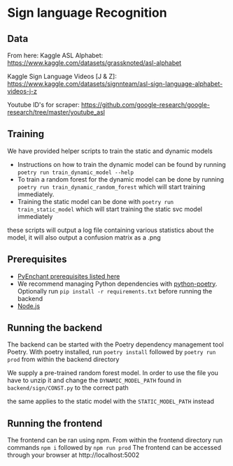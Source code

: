 # Sign language Recognition

## Data

From here:
Kaggle ASL Alphabet: https://www.kaggle.com/datasets/grassknoted/asl-alphabet

Kaggle Sign Language Videos \[J & Z\]: https://www.kaggle.com/datasets/signnteam/asl-sign-language-alphabet-videos-j-z

Youtube ID's for scraper: https://github.com/google-research/google-research/tree/master/youtube_asl

## Training
We have provided helper scripts to train the static and dynamic models
- Instructions on how to train the dynamic model can be found by  running `poetry run train_dynamic_model --help`
- To train a random forest for the dynamic model can be done by running `poetry run train_dynamic_random_forest` which will start training immediately.
- Training the static model can be done with `poetry run train_static_model` which will start training the static svc model immediately

these scripts will output a log file containing various statistics about the model, it will also output a confusion matrix as a .png

## Prerequisites

- [PyEnchant prerequisites listed here](https://pyenchant.github.io/pyenchant/install.html)
- We recommend managing Python dependencies with [python-poetry](https://python-poetry.org/). Optionally run `pip install -r requirements.txt` before running the backend
- [Node.js](https://nodejs.org/)

## Running the backend

The backend can be started with the Poetry dependency management tool Poetry. With poetry installed, run `poetry install` followed by `poetry run prod` from within the backend directory

We supply a pre-trained random forest model. In order to use the file you have to unzip it and change the `DYNAMIC_MODEL_PATH` found in `backend/sign/CONST.py` to the correct path

the same applies to the static model with the `STATIC_MODEL_PATH` instead

## Running the frontend

The frontend can be ran using npm. From within the frontend directory run commands `npm i` followed by `npm run prod`
The frontend can be accessed through your browser at http://localhost:5002
